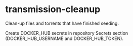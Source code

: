 # transmission-cleanup

Clean-up files and torrents that have finished seeding.

Create DOCKER_HUB secrets in repository Secrets section (DOCKER_HUB_USERNAME and DOCKER_HUB_TOKEN).